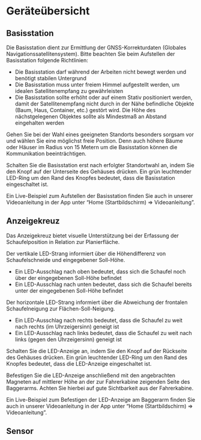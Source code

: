 # Geräteübersicht

## Basisstation
Die Basisstation dient zur Ermittlung der GNSS-Korrekturdaten (Globales Navigationssatellitensystem). Bitte beachten Sie beim Aufstellen der Basisstation folgende Richtlinien:
* Die Basisstation darf während der Arbeiten nicht bewegt werden und benötigt stabilen Untergrund
* Die Basisstation muss unter freiem Himmel aufgestellt werden, um idealen Satellitenempfang zu gewährleisten
* Die Basisstation sollte erhöht oder auf einem Stativ positioniert werden, damit der Satellitenempfang nicht durch in der Nähe befindliche Objekte (Baum, Haus, Container, etc.) gestört wird. Die Höhe des nächstgelegenen Objektes sollte als Mindestmaß an Abstand eingehalten werden

Gehen Sie bei der Wahl eines geeigneten Standorts besonders sorgsam vor und wählen Sie eine möglichst freie Position. Denn auch höhere Bäume oder Häuser im Radius von 15 Metern um die Basisstation können die Kommunikation beeinträchtigen. 

Schalten Sie die Basisstation erst nach erfolgter Standortwahl an, indem Sie den Knopf auf der Unterseite des Gehäuses drücken. Ein grün leuchtender LED-Ring um den Rand des Knopfes bedeutet, dass die Basisstation eingeschaltet ist.

Ein Live-Beispiel zum Aufstellen der Basisstation finden Sie auch in unserer Videoanleitung in der App unter “Home (Startbildschirm) => Videoanleitung”.


## Anzeigekreuz
Das Anzeigekreuz bietet visuelle Unterstützung bei der Erfassung der Schaufelposition in Relation zur Planierfläche. 

Der vertikale LED-Strang informiert über die Höhendifferenz von Schaufelschneide und eingegebener Soll-Höhe. 
* Ein LED-Ausschlag nach oben bedeutet, dass sich die Schaufel noch über der eingegebenen Soll-Höhe befindet 
* Ein LED-Ausschlag nach unten bedeutet, dass sich die Schaufel bereits unter der eingegebenen Soll-Höhe befindet 

Der horizontale LED-Strang informiert über die Abweichung der frontalen Schaufelneigung zur Flächen-Soll-Neigung. 
* Ein LED-Ausschlag nach rechts bedeutet, dass die Schaufel zu weit nach rechts (im Uhrzeigersinn) geneigt ist
* Ein LED-Ausschlag nach links bedeutet, dass die Schaufel zu weit nach links (gegen den Uhrzeigersinn) geneigt ist

Schalten Sie die LED-Anzeige an, indem Sie den Knopf auf der Rückseite des Gehäuses drücken. Ein grün leuchtender LED-Ring um den Rand des Knopfes bedeutet, dass die LED-Anzeige eingeschaltet ist.

Befestigen Sie die LED-Anzeige anschließend mit den angebrachten Magneten auf mittlerer Höhe an der zur Fahrerkabine zeigenden Seite des Baggerarms. Achten Sie hierbei auf gute Sichtbarkeit aus der Fahrerkabine. 

Ein Live-Beispiel zum Befestigen der LED-Anzeige am Baggerarm finden Sie auch in unserer Videoanleitung in der App unter “Home (Startbildschirm) => Videoanleitung”. 



## Sensor
